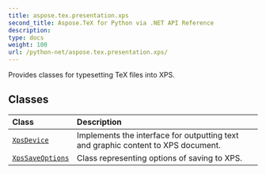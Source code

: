 ```yaml
---
title: aspose.tex.presentation.xps
second_title: Aspose.TeX for Python via .NET API Reference
description: 
type: docs
weight: 100
url: /python-net/aspose.tex.presentation.xps/
---
```



Provides classes for typesetting TeX files into XPS.

## Classes
| Class | Description |
| :- | :- |
| [`XpsDevice`](/tex/python-net/aspose.tex.presentation.xps/xpsdevice/) | Implements the interface for outputting text and graphic content to XPS document. |
| [`XpsSaveOptions`](/tex/python-net/aspose.tex.presentation.xps/xpssaveoptions/) | Class representing options of saving to XPS. |
